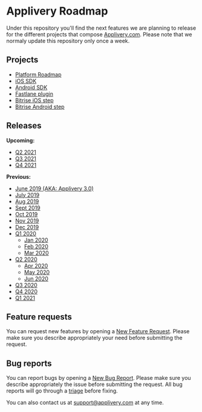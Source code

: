 # Applivery Roadmap

Under this repository you'll find the next features we are planning to release for the different projects that compose [Applivery.com](https://www.applivery.com). Please note that we normaly update this repository only once a week.

## Projects
- [Platform Roadmap](https://github.com/orgs/applivery/projects/1)
- [iOS SDK](https://github.com/applivery/applivery-ios-sdk/projects/1)
- [Android SDK](https://github.com/applivery/applivery-android-sdk/projects/1)
- [Fastlane plugin](https://github.com/fastlane-community/fastlane-plugin-applivery)
- [Bitrise iOS step](https://github.com/applivery/steps-applivery-ios-deploy)
- [Bitrise Android step](https://github.com/applivery/steps-applivery-android-deploy)

## Releases
**Upcoming:**

- [Q2 2021](https://github.com/applivery/roadmap/milestone/23)
- [Q3 2021](https://github.com/applivery/roadmap/milestone/24)
- [Q4 2021](https://github.com/applivery/roadmap/milestone/25)

**Previous:**

- [June 2019 (AKA: Applivery 3.0)](https://github.com/applivery/roadmap/milestone/5?closed=1)
- [July 2019](https://github.com/applivery/roadmap/milestone/6?closed=1)
- [Aug 2019](https://github.com/applivery/roadmap/milestone/7?closed=1)
- [Sept 2019](https://github.com/applivery/roadmap/milestone/8?closed=1)
- [Oct 2019](https://github.com/applivery/roadmap/milestone/9)
- [Nov 2019](https://github.com/applivery/roadmap/milestone/10)
- [Dec 2019](https://github.com/applivery/roadmap/milestone/11)
- [Q1 2020](https://github.com/applivery/roadmap/milestone/12)
  - [Jan 2020](https://github.com/applivery/roadmap/milestone/13)
  - [Feb 2020](https://github.com/applivery/roadmap/milestone/14)
  - [Mar 2020](https://github.com/applivery/roadmap/milestone/15)
- [Q2 2020](https://github.com/applivery/roadmap/milestone/16)
  - [Apr 2020](https://github.com/applivery/roadmap/milestone/17)
  - [May 2020](https://github.com/applivery/roadmap/milestone/18)
  - [Jun 2020](https://github.com/applivery/roadmap/milestone/19)
- [Q3 2020](https://github.com/applivery/roadmap/milestone/20)
- [Q4 2020](https://github.com/applivery/roadmap/milestone/21)
- [Q1 2021](https://github.com/applivery/roadmap/milestone/22)

## Feature requests
You can request new features by opening a [New Feature Request](https://github.com/applivery/roadmap/issues/new?assignees=CesarTrigo&labels=feature&template=feature-request.yml&title=%5BFeature%5D%3A+).
Please make sure you describe appropriately your need before submitting the request.

## Bug reports
You can report bugs by opening a [New Bug Report](https://github.com/applivery/roadmap/issues/new?assignees=CesarTrigo&labels=bug&template=bug-report.yml&title=%5BBug%5D%3A+).
Please make sure you describe appropriately the issue before submitting the request. All bug reports will go through a [triage](https://github.com/orgs/applivery/projects/5) before fixing.


You can also contact us at [support@applivery.com](support@applivery.com) at any time.
